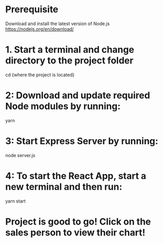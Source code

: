 # Prerequisite 

Download and install the latest version of Node.js
https://nodejs.org/en/download/ 

# 1. Start a terminal and change directory to the project folder 

cd {where the project is located}

# 2: Download and update required Node modules by running:

yarn

# 3: Start Express Server by running:

node server.js

# 4: To start the React App, start a new terminal and then run:

yarn start

# Project is good to go! Click on the sales person to view their chart!